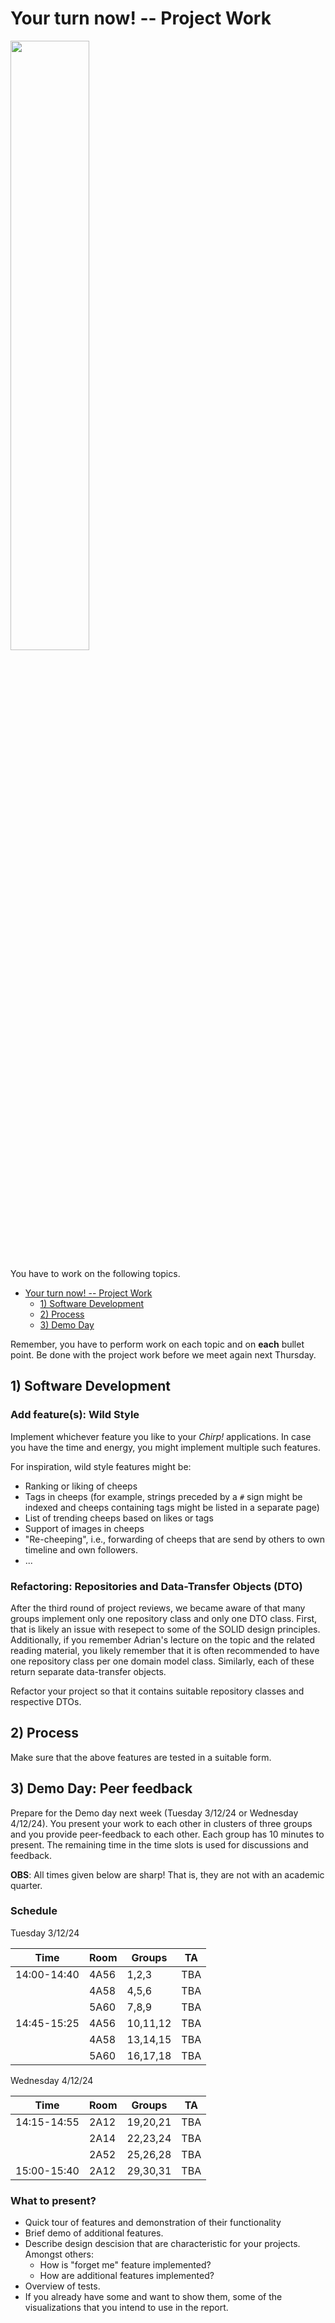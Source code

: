 # Your turn now! -- Project Work

<img src="https://media.giphy.com/media/13GIgrGdslD9oQ/giphy.gif" width=50%/>

You have to work on the following topics.

- [Your turn now! -- Project Work](#your-turn-now----project-work)
  - [1) Software Development](#1-software-development)
  - [2) Process](#2-process)
  - [3) Demo Day](#3-demo-day)



Remember, you have to perform work on each topic and on **each** bullet point.
Be done with the project work before we meet again next Thursday.


## 1) Software Development

### Add feature(s): Wild Style

Implement whichever feature you like to your _Chirp!_ applications.
In case you have the time and energy, you might implement multiple such features.

For inspiration, wild style features might be:
- Ranking or liking of cheeps
- Tags in cheeps (for example, strings preceded by a `#` sign might be indexed and cheeps containing tags might be listed in a separate page)
- List of trending cheeps based on likes or tags
- Support of images in cheeps
- "Re-cheeping", i.e., forwarding of cheeps that are send by others to own timeline and own followers.
- ...

### Refactoring: Repositories and Data-Transfer Objects (DTO)

After the third round of project reviews, we became aware of that many groups implement only one repository class and only one DTO class. First, that is likely an issue with resepect to some of the SOLID design principles. Additionally, if you remember Adrian's lecture on the topic and the related reading material, you likely remember that it is often recommended to have one repository class per one domain model class. Similarly, each of these return separate data-transfer objects.

Refactor your project so that it contains suitable repository classes and respective DTOs.


## 2) Process

Make sure that the above features are tested in a suitable form.


## 3) Demo Day: Peer feedback

Prepare for the Demo day next week (Tuesday 3/12/24 or Wednesday 4/12/24).
You present your work to each other in clusters of three groups and you provide peer-feedback to each other.
Each group has 10 minutes to present. The remaining time in the time slots is used for discussions and feedback.

**OBS**: All times given below are sharp! That is, they are not with an academic quarter.

### Schedule

Tuesday 3/12/24

| Time        | Room   | Groups         | TA         |
|-------------|--------|----------------|------------|
| 14:00-14:40 | 4A56   | 1,2,3          | TBA |
|             | 4A58   | 4,5,6          | TBA |
|             | 5A60   | 7,8,9          | TBA |
| 14:45-15:25 | 4A56   | 10,11,12       | TBA |
|             | 4A58   | 13,14,15       | TBA |
|             | 5A60   | 16,17,18       | TBA |

Wednesday 4/12/24


| Time        | Room   | Groups         | TA         |
|-------------|--------|----------------|------------|
| 14:15-14:55 | 2A12   | 19,20,21       | TBA |
|             | 2A14   | 22,23,24       | TBA |
|             | 2A52   | 25,26,28       | TBA |
| 15:00-15:40 | 2A12   | 29,30,31       | TBA |


### What to present?

- Quick tour of features and demonstration of their functionality
- Brief demo of additional features.
- Describe design descision that are characteristic for your projects. Amongst others:
  - How is "forget me" feature implemented?
  - How are additional features implemented?
- Overview of tests.
- If you already have some and want to show them, some of the visualizations that you intend to use in the report.
